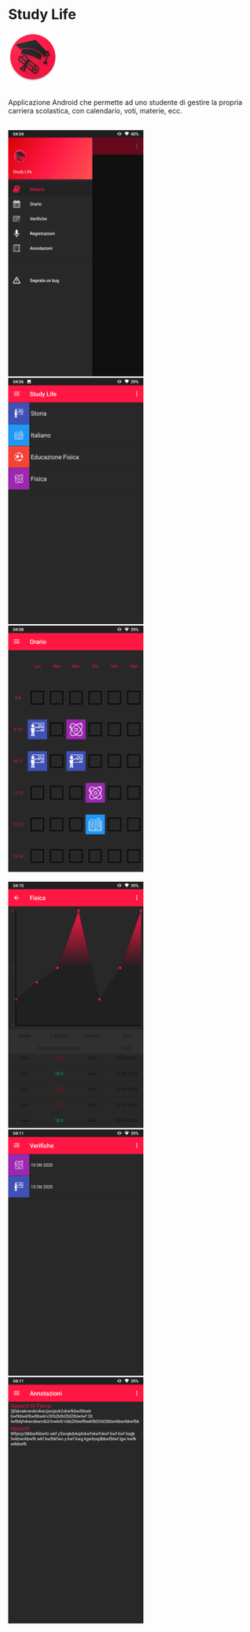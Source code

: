 # Study Life

<img src="screenshot/icona.png"  width="100" height="100"><br></br>

Applicazione Android che permette ad uno studente di gestire la propria carriera scolastica, con calendario, voti, materie, ecc.<br></br>


<img src="screenshot/1.png"  width="275" height="500">
<img src="screenshot/2.png"  width="275" height="500">
<img src="screenshot/3.png"  width="275" height="500"><br></br>
<img src="screenshot/4.png"  width="275" height="500">
<img src="screenshot/5.png"  width="275" height="500">
<img src="screenshot/6.png"  width="275" height="500">